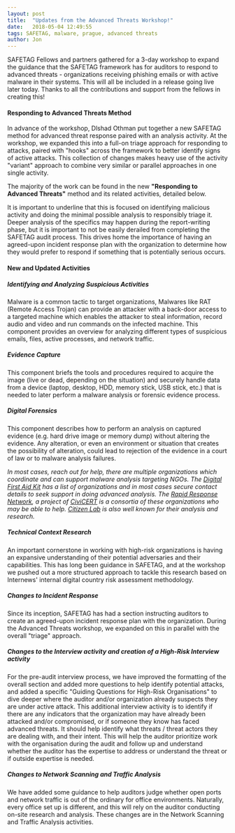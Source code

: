 ```yaml
---
layout: post
title:  "Updates from the Advanced Threats Workshop!"
date:   2018-05-04 12:49:55
tags: SAFETAG, malware, prague, advanced threats
author: Jon
---
```


SAFETAG Fellows and partners gathered for a 3-day workshop to expand the guidance that the SAFETAG framework has for auditors to respond to advanced threats - organizations receiving phishing emails or with active malware in their systems. This will all be included in a release going live later today.  Thanks to all the contributions and support from the fellows in creating this!

#### Responding to Advanced Threats Method

In advance of the workshop, Dlshad Othman put together a new SAFETAG method for advanced threat response paired with an analysis activity. At the workshop, we expanded this into a full-on triage approach for responding to attacks, paired with  "hooks" across the framework to better identify signs of active attacks.  This collection of changes makes heavy use of the activity "variant" approach to combine very similar or parallel approaches in one single activity.

The majority of the work can be found in the new **"Responding to Advanced Threats"** method and its related activities, detailed below.

It is important to underline that this is focused on identifying malicious activity and doing the minimal possible analysis to responsibly triage it. Deeper analysis of the specifics may happen during the report-writing phase, but it is important to not be easily derailed from completing the SAFETAG audit process.  This drives home the importance of having an agreed-upon incident response plan with the organization to determine how they would prefer to respond if something that is potentially serious occurs.

#### New and Updated Activities

##### Identifying and Analyzing Suspicious Activities

Malware is a common tactic to target organizations, Malwares like RAT (Remote Access Trojan) can provide an attacker with a back-door access to a targeted machine which enables the attacker to steal information, record audio and video and run commands on the infected machine. This component provides an overview for analyzing different types of suspicious emails, files, active processes, and network traffic.

##### Evidence Capture

This component briefs the tools and procedures required to acquire the image (live or dead, depending on the situation) and securely handle data from a device (laptop, desktop, HDD, memory stick, USB stick, etc.) that is needed to later perform a malware analysis or forensic evidence process.

##### Digital Forensics

This component describes how to perform an analysis on captured evidence (e.g. hard drive image or memory dump) without altering the evidence. Any alteration, or even an environment or situation that creates the possibility of alteration, could lead to rejection of the evidence in a court of law or to malware analysis failures.

*In most cases, reach out for help, there are multiple organizations which coordinate and can support malware analysis targeting NGOs. The [Digital First Aid Kit](https://rarenet.github.io/DFAK/en/SecureCommunication/) has a list of organizations and in most cases secure contact details to seek support in doing advanced analysis. The [Rapid Response Network](http://www.rarenet.org/), a project of [CiviCERT](https://civicert.org/) is a consortia of these organizations who may be able to help. [Citizen Lab](https://citizenlab.ca/) is also well known for their analysis and research.*

##### Technical Context Research

An important cornerstone in working with high-risk organizations is having an expansive understanding of their potential adversaries and their capabilities. This has long been guidance in SAFETAG, and at the workshop we pushed out a more structured approach to tackle this research based on Internews' internal digital country risk assessment methodology.

##### Changes to Incident Response

Since its inception, SAFETAG has had a section instructing auditors to create an agreed-upon incident response plan with the organization.  During the Advanced Threats workshop, we expanded on this in parallel with the overall "triage" approach.

##### Changes to the Interview activity and creation of a High-Risk Interview activity

For the pre-audit interview process, we have improved the formatting of the overall section and added more questions to help identify potential attacks, and added a specific "Guiding Questions for High-Risk Organisations" to dive deeper where the auditor and/or organization already suspects they are under active attack. This additional interview activity is to identify if there are any indicators that the organization may have already been attacked and/or compromised, or if someone they know has faced advanced threats. It should help identify what threats / threat actors they are dealing with, and their intent. This will help the auditor prioritize work with the organisation during the audit and follow up and understand whether the auditor has the expertise to address or understand the threat or if outside expertise is needed.

##### Changes to Network Scanning and Traffic Analysis

We have added some guidance to help auditors judge whether open ports and network traffic is out of the ordinary for office environments. Naturally, every office set up is different, and this will rely on the auditor conducting on-site research and analysis.  These changes are in the Network Scanning and Traffic Analysis activities.

